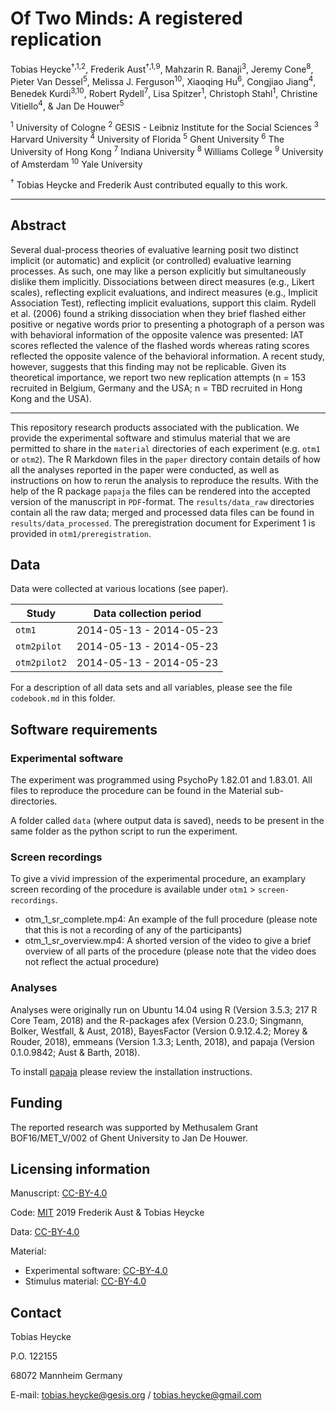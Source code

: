 
# Of Two Minds: A registered replication

Tobias Heycke<sup>†,1,2</sup>, Frederik Aust<sup>†,1,9</sup>, Mahzarin
R. Banaji<sup>3</sup>, Jeremy Cone<sup>8</sup>, Pieter Van
Dessel<sup>5</sup>, Melissa J. Ferguson<sup>10</sup>, Xiaoqing
Hu<sup>6</sup>, Congjiao Jiang<sup>4</sup>, Benedek
Kurdi<sup>3,10</sup>, Robert Rydell<sup>7</sup>, Lisa
Spitzer<sup>1</sup>, Christoph Stahl<sup>1</sup>, Christine
Vitiello<sup>4</sup>, & Jan De Houwer<sup>5</sup>

<sup>1</sup> University of Cologne <sup>2</sup> GESIS - Leibniz
Institute for the Social Sciences <sup>3</sup> Harvard University
<sup>4</sup> University of Florida <sup>5</sup> Ghent University
<sup>6</sup> The University of Hong Kong <sup>7</sup> Indiana University
<sup>8</sup> Williams College <sup>9</sup> University of Amsterdam
<sup>10</sup> Yale University

<sup>†</sup> Tobias Heycke and Frederik Aust contributed equally to this
work.

-----

## Abstract

Several dual-process theories of evaluative learning posit two distinct
implicit (or automatic) and explicit (or controlled) evaluative learning
processes. As such, one may like a person explicitly but simultaneously
dislike them implicitly. Dissociations between direct measures (e.g.,
Likert scales), reflecting explicit evaluations, and indirect measures
(e.g., Implicit Association Test), reflecting implicit evaluations,
support this claim. Rydell et al. (2006) found a striking dissociation
when they brief flashed either positive or negative words prior to
presenting a photograph of a person was with behavioral information of
the opposite valence was presented: IAT scores reflected the valence of
the flashed words whereas rating scores reflected the opposite valence
of the behavioral information. A recent study, however, suggests that
this finding may not be replicable. Given its theoretical importance, we
report two new replication attempts (n = 153 recruited in Belgium,
Germany and the USA; n = TBD recruited in Hong Kong and the USA).

-----

This repository research products associated with the publication. We
provide the experimental software and stimulus material that we are
permitted to share in the `material` directories of each experiment
(e.g. `otm1` or `otm2`). The R Markdown files in the `paper` directory
contain details of how all the analyses reported in the paper were
conducted, as well as instructions on how to rerun the analysis to
reproduce the results. With the help of the R package `papaja` the files
can be rendered into the accepted version of the manuscript in
`PDF`-format. The `results/data_raw` directories contain all the raw
data; merged and processed data files can be found in
`results/data_processed`. The preregistration document for Experiment 1
is provided in `otm1/preregistration`.

## Data

Data were collected at various locations (see paper).

| Study        | Data collection period  |
| ------------ | ----------------------- |
| `otm1`       | 2014-05-13 - 2014-05-23 |
| `otm2pilot`  | 2014-05-13 - 2014-05-23 |
| `otm2pilot2` | 2014-05-13 - 2014-05-23 |

For a description of all data sets and all variables, please see the
file `codebook.md` in this folder.

## Software requirements

### Experimental software

The experiment was programmed using PsychoPy 1.82.01 and 1.83.01. All
files to reproduce the procedure can be found in the Material
sub-directories.

A folder called `data` (where output data is saved), needs to be present
in the same folder as the python script to run the experiment.

### Screen recordings

To give a vivid impression of the experimental procedure, an examplary
screen recording of the procedure is available under `otm1` \>
`screen-recordings`.

  - otm\_1\_sr\_complete.mp4: An example of the full procedure (please
    note that this is not a recording of any of the participants)
  - otm\_1\_sr\_overview.mp4: A shorted version of the video to give a
    brief overview of all parts of the procedure (please note that the
    video does not reflect the actual procedure)

### Analyses

Analyses were originally run on Ubuntu 14.04 using R (Version 3.5.3; 217
R Core Team, 2018) and the R-packages afex (Version 0.23.0; Singmann,
Bolker, Westfall, & Aust, 2018), BayesFactor (Version 0.9.12.4.2; Morey
& Rouder, 2018), emmeans (Version 1.3.3; Lenth, 2018), and papaja
(Version 0.1.0.9842; Aust & Barth, 2018).

To install [papaja](https://github.com/crsh/papaja#installation) please
review the installation instructions.

## Funding

The reported research was supported by Methusalem Grant BOF16/MET\_V/002
of Ghent University to Jan De Houwer.

## Licensing information

Manuscript: [CC-BY-4.0](http://creativecommons.org/licenses/by/4.0/)

Code: [MIT](http://opensource.org/licenses/MIT) 2019 Frederik Aust &
Tobias Heycke

Data: [CC-BY-4.0](http://creativecommons.org/licenses/by/4.0/)

Material:

  - Experimental software:
    [CC-BY-4.0](http://creativecommons.org/licenses/by/4.0/)
  - Stimulus material:
    [CC-BY-4.0](http://creativecommons.org/licenses/by/4.0/)

## Contact

Tobias Heycke

P.O. 122155

68072 Mannheim Germany

E-mail: <tobias.heycke@gesis.org> / <tobias.heycke@gmail.com>
